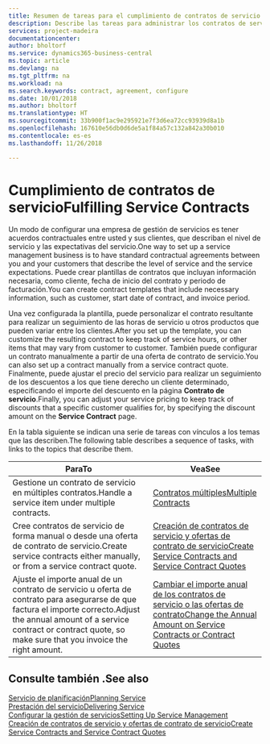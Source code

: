 ```yaml
---
title: Resumen de tareas para el cumplimiento de contratos de servicio | Documentos de Microsoft
description: Describe las tareas para administrar los contratos de servicio con los clientes.
services: project-madeira
documentationcenter: 
author: bholtorf
ms.service: dynamics365-business-central
ms.topic: article
ms.devlang: na
ms.tgt_pltfrm: na
ms.workload: na
ms.search.keywords: contract, agreement, configure
ms.date: 10/01/2018
ms.author: bholtorf
ms.translationtype: HT
ms.sourcegitcommit: 33b900f1ac9e295921e7f3d6ea72cc93939d8a1b
ms.openlocfilehash: 167610e56db0d6de5a1f84a57c132a842a30b010
ms.contentlocale: es-es
ms.lasthandoff: 11/26/2018

---
```

# <a name="fulfilling-service-contracts"></a><span data-ttu-id="ff7ea-103">Cumplimiento de contratos de servicio</span><span class="sxs-lookup"><span data-stu-id="ff7ea-103">Fulfilling Service Contracts</span></span> 
<span data-ttu-id="ff7ea-104">Un modo de configurar una empresa de gestión de servicios es tener acuerdos contractuales entre usted y sus clientes, que describan el nivel de servicio y las expectativas del servicio.</span><span class="sxs-lookup"><span data-stu-id="ff7ea-104">One way to set up a service management business is to have standard contractual agreements between you and your customers that describe the level of service and the service expectations.</span></span> <span data-ttu-id="ff7ea-105">Puede crear plantillas de contratos que incluyan información necesaria, como cliente, fecha de inicio del contrato y periodo de facturación.</span><span class="sxs-lookup"><span data-stu-id="ff7ea-105">You can create contract templates that include necessary information, such as customer, start date of contract, and invoice period.</span></span>  
  
<span data-ttu-id="ff7ea-106">Una vez configurada la plantilla, puede personalizar el contrato resultante para realizar un seguimiento de las horas de servicio u otros productos que pueden variar entre los clientes.</span><span class="sxs-lookup"><span data-stu-id="ff7ea-106">After you set up the template, you can customize the resulting contract to keep track of service hours, or other items that may vary from customer to customer.</span></span> <span data-ttu-id="ff7ea-107">También puede configurar un contrato manualmente a partir de una oferta de contrato de servicio.</span><span class="sxs-lookup"><span data-stu-id="ff7ea-107">You can also set up a contract manually from a service contract quote.</span></span> <span data-ttu-id="ff7ea-108">Finalmente, puede ajustar el precio del servicio para realizar un seguimiento de los descuentos a los que tiene derecho un cliente determinado, especificando el importe del descuento en la página **Contrato de servicio**.</span><span class="sxs-lookup"><span data-stu-id="ff7ea-108">Finally, you can adjust your service pricing to keep track of discounts that a specific customer qualifies for, by specifying the discount amount on the **Service Contract** page.</span></span>  

<span data-ttu-id="ff7ea-109">En la tabla siguiente se indican una serie de tareas con vínculos a los temas que las describen.</span><span class="sxs-lookup"><span data-stu-id="ff7ea-109">The following table describes a sequence of tasks, with links to the topics that describe them.</span></span>   
  
|<span data-ttu-id="ff7ea-110">**Para**</span><span class="sxs-lookup"><span data-stu-id="ff7ea-110">**To**</span></span>|<span data-ttu-id="ff7ea-111">**Vea**</span><span class="sxs-lookup"><span data-stu-id="ff7ea-111">**See**</span></span>|  
|------------|-------------|  
|<span data-ttu-id="ff7ea-112">Gestione un contrato de servicio en múltiples contratos.</span><span class="sxs-lookup"><span data-stu-id="ff7ea-112">Handle a service item under multiple contracts.</span></span> | [<span data-ttu-id="ff7ea-113">Contratos múltiples</span><span class="sxs-lookup"><span data-stu-id="ff7ea-113">Multiple Contracts</span></span>](service-multiple-contracts.md)|  
|<span data-ttu-id="ff7ea-114">Cree contratos de servicio de forma manual o desde una oferta de contrato de servicio.</span><span class="sxs-lookup"><span data-stu-id="ff7ea-114">Create service contracts either manually, or from a service contract quote.</span></span>| [<span data-ttu-id="ff7ea-115">Creación de contratos de servicio y ofertas de contrato de servicio</span><span class="sxs-lookup"><span data-stu-id="ff7ea-115">Create Service Contracts and Service Contract Quotes</span></span>](service-how-to-create-service-contracts-and-service-contract-quotes.md)|
|<span data-ttu-id="ff7ea-116">Ajuste el importe anual de un contrato de servicio u oferta de contrato para asegurarse de que factura el importe correcto.</span><span class="sxs-lookup"><span data-stu-id="ff7ea-116">Adjust the annual amount of a service contract or contract quote, so make sure that you invoice the right amount.</span></span>|[<span data-ttu-id="ff7ea-117">Cambiar el importe anual de los contratos de servicio o las ofertas de contrato</span><span class="sxs-lookup"><span data-stu-id="ff7ea-117">Change the Annual Amount on Service Contracts or Contract Quotes</span></span>](service-how-to-change-the-annual-amount-on-service-contracts-or-contract-quotes.md)|

## <a name="see-also"></a><span data-ttu-id="ff7ea-118">Consulte también .</span><span class="sxs-lookup"><span data-stu-id="ff7ea-118">See also</span></span>
[<span data-ttu-id="ff7ea-119">Servicio de planificación</span><span class="sxs-lookup"><span data-stu-id="ff7ea-119">Planning Service</span></span>](service-plan-service.md)  
[<span data-ttu-id="ff7ea-120">Prestación del servicio</span><span class="sxs-lookup"><span data-stu-id="ff7ea-120">Delivering Service</span></span>](service-deliver-service.md)  
[<span data-ttu-id="ff7ea-121">Configurar la gestión de servicios</span><span class="sxs-lookup"><span data-stu-id="ff7ea-121">Setting Up Service Management</span></span>](service-setup-service.md)  
[<span data-ttu-id="ff7ea-122">Creación de contratos de servicio y ofertas de contrato de servicio</span><span class="sxs-lookup"><span data-stu-id="ff7ea-122">Create Service Contracts and Service Contract Quotes</span></span>](service-how-to-create-service-contracts-and-service-contract-quotes.md)  

